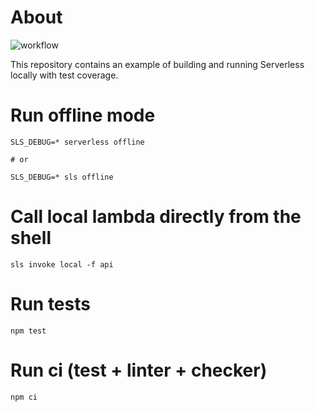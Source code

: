 # About

![workflow](https://github.com/williampsena/serverless-recipes/actions/workflows/main.yml/badge.svg)

This repository contains an example of building and running Serverless locally with test coverage.

# Run offline mode

```shell
SLS_DEBUG=* serverless offline

# or

SLS_DEBUG=* sls offline
```

# Call local lambda directly from the shell

```shell
sls invoke local -f api
```

# Run tests

```shell
npm test
```

# Run ci (test + linter + checker)

```shell
npm ci
```